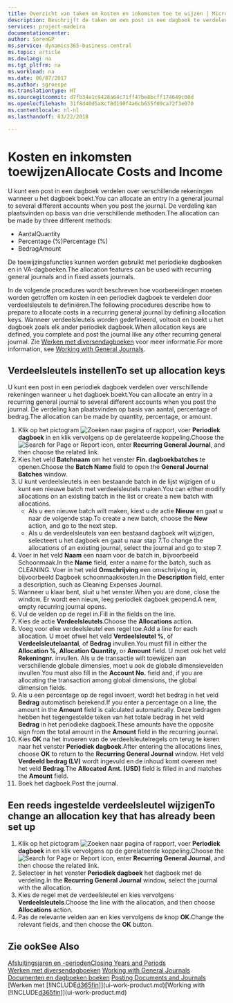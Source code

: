 ```yaml
---
title: Overzicht van taken om kosten en inkomsten toe te wijzen | Microsoft Docs
description: Beschrijft de taken om een post in een dagboek te verdelen over verschillende rekeningen wanneer u het dagboek boekt.
services: project-madeira
documentationcenter: 
author: SorenGP
ms.service: dynamics365-business-central
ms.topic: article
ms.devlang: na
ms.tgt_pltfrm: na
ms.workload: na
ms.date: 06/07/2017
ms.author: sgroespe
ms.translationtype: HT
ms.sourcegitcommit: d7fb34e1c9428a64c71ff47be8bcff174649c00d
ms.openlocfilehash: 31f8d40d5a8cf8d190f4a6cb655f09ca72f3e070
ms.contentlocale: nl-nl
ms.lasthandoff: 03/22/2018

---
```

# <a name="allocate-costs-and-income"></a><span data-ttu-id="3f52b-103">Kosten en inkomsten toewijzen</span><span class="sxs-lookup"><span data-stu-id="3f52b-103">Allocate Costs and Income</span></span>
<span data-ttu-id="3f52b-104">U kunt een post in een dagboek verdelen over verschillende rekeningen wanneer u het dagboek boekt.</span><span class="sxs-lookup"><span data-stu-id="3f52b-104">You can allocate an entry in a general journal to several different accounts when you post the journal.</span></span> <span data-ttu-id="3f52b-105">De verdeling kan plaatsvinden op basis van drie verschillende methoden.</span><span class="sxs-lookup"><span data-stu-id="3f52b-105">The allocation can be made by three different methods:</span></span>

* <span data-ttu-id="3f52b-106">Aantal</span><span class="sxs-lookup"><span data-stu-id="3f52b-106">Quantity</span></span>
* <span data-ttu-id="3f52b-107">Percentage (%)</span><span class="sxs-lookup"><span data-stu-id="3f52b-107">Percentage (%)</span></span>
* <span data-ttu-id="3f52b-108">Bedrag</span><span class="sxs-lookup"><span data-stu-id="3f52b-108">Amount</span></span>

<span data-ttu-id="3f52b-109">De toewijzingsfuncties kunnen worden gebruikt met periodieke dagboeken en in VA-dagboeken.</span><span class="sxs-lookup"><span data-stu-id="3f52b-109">The allocation features can be used with recurring general journals and in fixed assets journals.</span></span>
<!--You can also distribute the cost or revenue of a line to an intercompany partner when you post a sales or purchase document. When you post the document, a line will be posted in your general journal, and a corresponding line will be created in the intercompany outbox.-->

<span data-ttu-id="3f52b-110">In de volgende procedures wordt beschreven hoe voorbereidingen moeten worden getroffen om kosten in een periodiek dagboek te verdelen door verdeelsleutels te definiëren.</span><span class="sxs-lookup"><span data-stu-id="3f52b-110">The following procedures describe how to prepare to allocate costs in a recurring general journal by defining allocation keys.</span></span> <span data-ttu-id="3f52b-111">Wanneer verdeelsleutels worden gedefinieerd, voltooit en boekt u het dagboek zoals elk ander periodiek dagboek.</span><span class="sxs-lookup"><span data-stu-id="3f52b-111">When allocation keys are defined, you complete and post the journal like any other recurring general journal.</span></span> <span data-ttu-id="3f52b-112">Zie [Werken met diversendagboeken](ui-work-general-journals.md) voor meer informatie.</span><span class="sxs-lookup"><span data-stu-id="3f52b-112">For more information, see [Working with General Journals](ui-work-general-journals.md).</span></span>

## <a name="to-set-up-allocation-keys"></a><span data-ttu-id="3f52b-113">Verdeelsleutels instellen</span><span class="sxs-lookup"><span data-stu-id="3f52b-113">To set up allocation keys</span></span>
<span data-ttu-id="3f52b-114">U kunt een post in een periodiek dagboek verdelen over verschillende rekeningen wanneer u het dagboek boekt.</span><span class="sxs-lookup"><span data-stu-id="3f52b-114">You can allocate an entry in a recurring general journal to several different accounts when you post the journal.</span></span> <span data-ttu-id="3f52b-115">De verdeling kan plaatsvinden op basis van aantal, percentage of bedrag.</span><span class="sxs-lookup"><span data-stu-id="3f52b-115">The allocation can be made by quantity, percentage, or amount.</span></span>
1. <span data-ttu-id="3f52b-116">Klik op het pictogram ![Zoeken naar pagina of rapport](media/ui-search/search_small.png "pictogram Zoeken naar pagina of rapport"), voer **Periodiek dagboek** in en klik vervolgens op de gerelateerde koppeling.</span><span class="sxs-lookup"><span data-stu-id="3f52b-116">Choose the ![Search for Page or Report](media/ui-search/search_small.png "Search for Page or Report icon") icon, enter **Recurring General Journal**, and then choose the related link.</span></span>
2. <span data-ttu-id="3f52b-117">Kies het veld **Batchnaam** om het venster **Fin. dagboekbatches** te openen.</span><span class="sxs-lookup"><span data-stu-id="3f52b-117">Choose the **Batch Name** field to open the **General Journal Batches** window.</span></span>
3. <span data-ttu-id="3f52b-118">U kunt verdeelsleutels in een bestaande batch in de lijst wijzigen of u kunt een nieuwe batch met verdeelsleutels maken.</span><span class="sxs-lookup"><span data-stu-id="3f52b-118">You can either modify allocations on an existing batch in the list or create a new batch with allocations.</span></span>
   * <span data-ttu-id="3f52b-119">Als u een nieuwe batch wilt maken, kiest u de actie **Nieuw** en gaat u naar de volgende stap.</span><span class="sxs-lookup"><span data-stu-id="3f52b-119">To create a new batch, choose the **New** action, and go to the next step.</span></span>
   * <span data-ttu-id="3f52b-120">Als u de verdeelsleutels van een bestaand dagboek wilt wijzigen, selecteert u het dagboek en gaat u naar stap 7.</span><span class="sxs-lookup"><span data-stu-id="3f52b-120">To change the allocations of an existing journal, select the journal and go to step 7.</span></span>    
4. <span data-ttu-id="3f52b-121">Voer in het veld **Naam** een naam voor de batch in, bijvoorbeeld Schoonmaak.</span><span class="sxs-lookup"><span data-stu-id="3f52b-121">In the **Name** field, enter a name for the batch, such as CLEANING.</span></span> <span data-ttu-id="3f52b-122">Voer in het veld **Omschrijving** een omschrijving in, bijvoorbeeld Dagboek schoonmaakkosten.</span><span class="sxs-lookup"><span data-stu-id="3f52b-122">In the **Description** field, enter a description, such as Cleaning Expenses Journal.</span></span>
5. <span data-ttu-id="3f52b-123">Wanneer u klaar bent, sluit u het venster.</span><span class="sxs-lookup"><span data-stu-id="3f52b-123">When you are done, close the window.</span></span> <span data-ttu-id="3f52b-124">Er wordt een nieuw, leeg periodiek dagboek geopend.</span><span class="sxs-lookup"><span data-stu-id="3f52b-124">A new, empty recurring journal opens.</span></span>
6. <span data-ttu-id="3f52b-125">Vul de velden op de regel in.</span><span class="sxs-lookup"><span data-stu-id="3f52b-125">Fill in the fields on the line.</span></span>
7. <span data-ttu-id="3f52b-126">Kies de actie **Verdeelsleutels**.</span><span class="sxs-lookup"><span data-stu-id="3f52b-126">Choose the **Allocations** action.</span></span>
8. <span data-ttu-id="3f52b-127">Voeg voor elke verdeelsleutel een regel toe.</span><span class="sxs-lookup"><span data-stu-id="3f52b-127">Add a line for each allocation.</span></span> <span data-ttu-id="3f52b-128">U moet ofwel het veld **Verdeelsleutel %**, of **Verdeelsleutelaantal**, of **Bedrag** invullen.</span><span class="sxs-lookup"><span data-stu-id="3f52b-128">You must fill in either the **Allocation %**, **Allocation Quantity**, or **Amount** field.</span></span> <span data-ttu-id="3f52b-129">U moet ook het veld **Rekeningnr.** invullen. Als u de transactie wilt toewijzen aan verschillende globale dimensies, moet u ook de globale dimensievelden invullen.</span><span class="sxs-lookup"><span data-stu-id="3f52b-129">You must also fill in the **Account No.** field and, if you are allocating the transaction among global dimensions, the global dimension fields.</span></span>
9. <span data-ttu-id="3f52b-130">Als u een percentage op de regel invoert, wordt het bedrag in het veld **Bedrag** automatisch berekend.</span><span class="sxs-lookup"><span data-stu-id="3f52b-130">If you enter a percentage on a line, the amount in the **Amount** field is calculated automatically.</span></span> <span data-ttu-id="3f52b-131">Deze bedragen hebben het tegengestelde teken van het totale bedrag in het veld **Bedrag** in het periodieke dagboek.</span><span class="sxs-lookup"><span data-stu-id="3f52b-131">These amounts have the opposite sign from the total amount in the **Amount** field in the recurring journal.</span></span>
10. <span data-ttu-id="3f52b-132">Kies **OK** na het invoeren van de verdeelsleutelregels om terug te keren naar het venster **Periodiek dagboek**.</span><span class="sxs-lookup"><span data-stu-id="3f52b-132">After entering the allocations lines, choose **OK** to return to the **Recurring General Journal** window.</span></span> <span data-ttu-id="3f52b-133">Het veld **Verdeeld bedrag (LV)** wordt ingevuld en de inhoud komt overeen met het veld **Bedrag**.</span><span class="sxs-lookup"><span data-stu-id="3f52b-133">The **Allocated Amt. (USD)** field is filled in and matches the **Amount** field.</span></span>
11. <span data-ttu-id="3f52b-134">Boek het dagboek.</span><span class="sxs-lookup"><span data-stu-id="3f52b-134">Post the journal.</span></span>

## <a name="to-change-an-allocation-key-that-has-already-been-set-up"></a><span data-ttu-id="3f52b-135">Een reeds ingestelde verdeelsleutel wijzigen</span><span class="sxs-lookup"><span data-stu-id="3f52b-135">To change an allocation key that has already been set up</span></span>
1. <span data-ttu-id="3f52b-136">Klik op het pictogram ![Zoeken naar pagina of rapport](media/ui-search/search_small.png "pictogram Zoeken naar pagina of rapport"), voer **Periodiek dagboek** in en klik vervolgens op de gerelateerde koppeling.</span><span class="sxs-lookup"><span data-stu-id="3f52b-136">Choose the ![Search for Page or Report](media/ui-search/search_small.png "Search for Page or Report icon") icon, enter **Recurring General Journal**, and then choose the related link.</span></span>
2. <span data-ttu-id="3f52b-137">Selecteer in het venster **Periodiek dagboek** het dagboek met de verdeling.</span><span class="sxs-lookup"><span data-stu-id="3f52b-137">In the **Recurring General Journal** window, select the journal with the allocation.</span></span>
3. <span data-ttu-id="3f52b-138">Kies de regel met de verdeelsleutel en kies vervolgens **Verdeelsleutels**.</span><span class="sxs-lookup"><span data-stu-id="3f52b-138">Choose the line with the allocation, and then choose **Allocations** action.</span></span>
4. <span data-ttu-id="3f52b-139">Pas de relevante velden aan en kies vervolgens de knop **OK**.</span><span class="sxs-lookup"><span data-stu-id="3f52b-139">Change the relevant fields, and then choose the **OK** button.</span></span>

## <a name="see-also"></a><span data-ttu-id="3f52b-140">Zie ook</span><span class="sxs-lookup"><span data-stu-id="3f52b-140">See Also</span></span>
[<span data-ttu-id="3f52b-141">Afsluitingsjaren en -perioden</span><span class="sxs-lookup"><span data-stu-id="3f52b-141">Closing Years and Periods</span></span>](year-close-years-periods.md)  
<span data-ttu-id="3f52b-142">[Werken met diversendagboeken](ui-work-general-journals.md)  </span><span class="sxs-lookup"><span data-stu-id="3f52b-142">[Working with General Journals](ui-work-general-journals.md)  </span></span>  
<span data-ttu-id="3f52b-143">[Documenten en dagboeken boeken](ui-post-documents-journals.md)  </span><span class="sxs-lookup"><span data-stu-id="3f52b-143">[Posting Documents and Journals](ui-post-documents-journals.md)  </span></span>  
<span data-ttu-id="3f52b-144">[Werken met [!INCLUDE[d365fin](includes/d365fin_md.md)]](ui-work-product.md)</span><span class="sxs-lookup"><span data-stu-id="3f52b-144">[Working with [!INCLUDE[d365fin](includes/d365fin_md.md)]](ui-work-product.md)</span></span>

